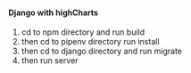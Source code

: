 #### Django with highCharts
1. cd to npm directory and run build
2. then cd to pipenv directory run install
3. then cd to django directory and run migrate
4. then run server